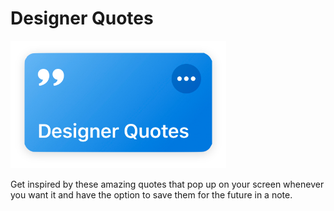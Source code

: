 # Designer Quotes
![Media Graber](images/shortcut.png)

Get inspired by these amazing quotes that pop up on your screen whenever you want it and have the option to save them for the future in a note.

